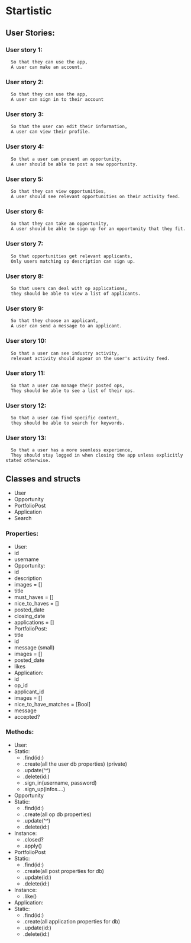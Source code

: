 # Startistic #

## User Stories: ##

### User story 1:
```
  So that they can use the app,
  A user can make an account.
```
### User story 2:
```
  So that they can use the app,
  A user can sign in to their account
```
### User story 3:
```
  So that the user can edit their information,
  A user can view their profile.
```
### User story 4:
```
  So that a user can present an opportunity,
  A user should be able to post a new opportunity.
```
### User story 5:
```
  So that they can view opportunities,
  A user should see relevant opportunities on their activity feed.
```
### User story 6:
```
  So that they can take an opportunity,
  A user should be able to sign up for an opportunity that they fit.
```
### User story 7:
```
  So that opportunities get relevant applicants,
  Only users matching op description can sign up.
```
### User story 8:
```
  So that users can deal with op applications,
  they should be able to view a list of applicants.
```
### User story 9:
```
  So that they choose an applicant,
  A user can send a message to an applicant.
```
### User story 10:
```
  So that a user can see industry activity,
  relevant activity should appear on the user's activity feed.
```
### User story 11:
```
  So that a user can manage their posted ops,
  They should be able to see a list of their ops.
```
### User story 12:
```
  So that a user can find specific content,
  they should be able to search for keywords.
```
### User story 13:
```
  So that a user has a more seemless experience,
  They should stay logged in when closing the app unless explicitly stated otherwise.
```

## Classes and structs ##
 - User
 - Opportunity
 - PortfolioPost
 - Application
 - Search

 ### Properties:
 - User:
  - id
  - username
 - Opportunity:
  - id
  - description
  - images = []
  - title
  - must_haves = []
  - nice_to_haves = []
  - posted_date
  - closing_date
  - applications = []
 - PortfolioPost:
  - title
  - id
  - message (small)
  - images = []
  - posted_date
  - likes
 - Application:
  - id
  - op_id
  - applicant_id
  - images = []
  - nice_to_have_matches = [Bool]
  - message
  - accepted?

 ### Methods:
 - User:
  - Static:
    - .find(id:)
    - .create(all the user db properties) (private)
    - .update(^^)
    - .delete(id:)
    - .sign_in(username, password)
    - .sign_up(infos....)
 - Opportunity
  - Static:
    - .find(id:)
    - .create(all op db properties)
    - .update(^^)
    - .delete(id:)
  - Instance:
    - .closed?
    - .apply()
 - PortfolioPost
  - Static:
    - .find(id:)
    - .create(all post properties for db)
    - .update(id:)
    - .delete(id:)
  - Instance:
    - .like()
 - Application:
  - Static:
    - .find(id:)
    - .create(all application properties for db)
    - .update(id:)
    - .delete(id:)
  


